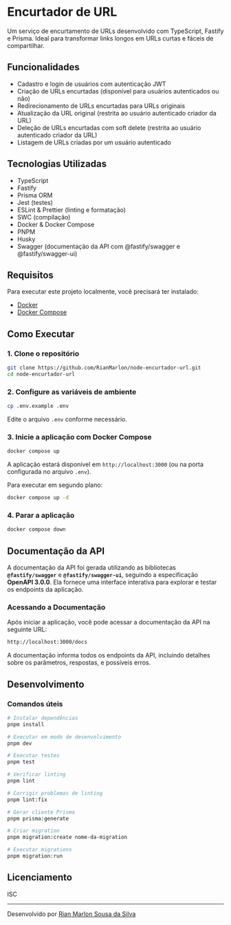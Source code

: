 # Encurtador de URL

Um serviço de encurtamento de URLs desenvolvido com TypeScript, Fastify e Prisma. Ideal para transformar links longos em URLs curtas e fáceis de compartilhar.

## Funcionalidades

- Cadastro e login de usuários com autenticação JWT
- Criação de URLs encurtadas (disponível para usuários autenticados ou não)
- Redirecionamento de URLs encurtadas para URLs originais
- Atualização da URL original (restrita ao usuário autenticado criador da URL)
- Deleção de URLs encurtadas com soft delete (restrita ao usuário autenticado criador da URL)
- Listagem de URLs criadas por um usuário autenticado

## Tecnologias Utilizadas

- TypeScript
- Fastify
- Prisma ORM
- Jest (testes)
- ESLint & Prettier (linting e formatação)
- SWC (compilação)
- Docker & Docker Compose
- PNPM
- Husky
- Swagger (documentação da API com @fastify/swagger e @fastify/swagger-ui)

## Requisitos

Para executar este projeto localmente, você precisará ter instalado:

- [Docker](https://www.docker.com/get-started/)
- [Docker Compose](https://docs.docker.com/compose/install/)

## Como Executar

### 1. Clone o repositório

```bash
git clone https://github.com/RianMarlon/node-encurtador-url.git
cd node-encurtador-url
```

### 2. Configure as variáveis de ambiente

```bash
cp .env.example .env
```

Edite o arquivo `.env` conforme necessário.

### 3. Inicie a aplicação com Docker Compose

```bash
docker compose up
```

A aplicação estará disponível em `http://localhost:3000` (ou na porta configurada no arquivo `.env`).

Para executar em segundo plano:

```bash
docker compose up -d
```

### 4. Parar a aplicação

```bash
docker compose down
```

## Documentação da API

A documentação da API foi gerada utilizando as bibliotecas **`@fastify/swagger`** e **`@fastify/swagger-ui`**, seguindo a especificação **OpenAPI 3.0.0**. Ela fornece uma interface interativa para explorar e testar os endpoints da aplicação.

### Acessando a Documentação

Após iniciar a aplicação, você pode acessar a documentação da API na seguinte URL:
```bash
http://localhost:3000/docs
```

A documentação informa todos os endpoints da API, incluindo detalhes sobre os parâmetros, respostas, e possíveis erros.


## Desenvolvimento

### Comandos úteis

```bash
# Instalar dependências
pnpm install

# Executar em modo de desenvolvimento
pnpm dev

# Executar testes
pnpm test

# Verificar linting
pnpm lint

# Corrigir problemas de linting
pnpm lint:fix

# Gerar cliente Prisma
pnpm prisma:generate

# Criar migration
pnpm migration:create nome-da-migration

# Executar migrations
pnpm migration:run
```

## Licenciamento

ISC

---

Desenvolvido por [Rian Marlon Sousa da Silva](https://github.com/RianMarlon)
